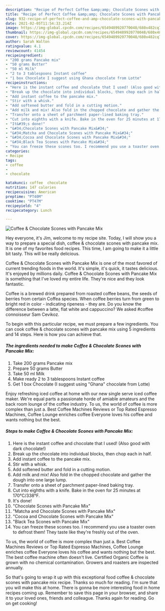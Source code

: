 ```yaml
---
description: "Recipe of Perfect Coffee &amp;amp; Chocolate Scones with Pancake Mix"
title: "Recipe of Perfect Coffee &amp;amp; Chocolate Scones with Pancake Mix"
slug: 932-recipe-of-perfect-coffee-and-amp-chocolate-scones-with-pancake-mix
date: 2021-02-05T11:54:33.214Z
image: https://img-global.cpcdn.com/recipes/6549489920770048/680x482cq70/coffee-chocolate-scones-with-pancake-mix-recipe-main-photo.jpg
thumbnail: https://img-global.cpcdn.com/recipes/6549489920770048/680x482cq70/coffee-chocolate-scones-with-pancake-mix-recipe-main-photo.jpg
cover: https://img-global.cpcdn.com/recipes/6549489920770048/680x482cq70/coffee-chocolate-scones-with-pancake-mix-recipe-main-photo.jpg
author: Sarah Walton
ratingvalue: 4.1
reviewcount: 41454
recipeingredient:
- "200 grams Pancake mix"
- "50 grams Butter"
- "50 ml Milk"
- "2 to 3 tablespoons Instant coffee"
- "1 box Chocolate I suggest using Ghana chocolate from Lotte"
recipeinstructions:
- "Here is the instant coffee and chocolate that I used! (Also good with dark chocolate!)"
- "Break up the chocolate into individual blocks, then chop each in half."
- "Add instant coffee to the pancake mix."
- "Stir with a whisk."
- "Add softened butter and fold in a cutting motion."
- "Add milk and mix! Also fold in the chopped chocolate and gather the dough into one large lump."
- "Transfer onto a sheet of parchment paper-lined baking tray."
- "Cut into eighths with a knife. Bake in the oven for 25 minutes at 170°C/338°F."
- "It&#39;s done!"
- "&#34;Chocolate Scones with Pancake Mix&#34;"
- "&#34;Matcha and Chocolate Scones with Pancake Mix&#34;"
- "&#34;Cocoa and Chocolate Scones with Pancake Mix&#34;"
- "&#34;Black Tea Scones with Pancake Mix&#34;"
- "You can freeze these scones too. I recommend you use a toaster oven to defrost them! They taste like they&#39;re freshly out of the oven."
categories:
- Recipe
tags:
- coffee
- 
- chocolate

katakunci: coffee  chocolate 
nutrition: 147 calories
recipecuisine: American
preptime: "PT40M"
cooktime: "PT47M"
recipeyield: "4"
recipecategory: Lunch

---
```



![Coffee &amp; Chocolate Scones with Pancake Mix](https://img-global.cpcdn.com/recipes/6549489920770048/680x482cq70/coffee-chocolate-scones-with-pancake-mix-recipe-main-photo.jpg)

Hey everyone, it's Jim, welcome to my recipe site. Today, I will show you a way to prepare a special dish, coffee &amp; chocolate scones with pancake mix. It is one of my favorites food recipes. This time, I am going to make it a little bit tasty. This will be really delicious.

Coffee &amp; Chocolate Scones with Pancake Mix is one of the most favored of current trending foods in the world. It's simple, it's quick, it tastes delicious. It's enjoyed by millions daily. Coffee &amp; Chocolate Scones with Pancake Mix is something that I've loved my entire life. They're nice and they look fantastic.

Coffee is a brewed drink prepared from roasted coffee beans, the seeds of berries from certain Coffea species. When coffee berries turn from green to bright red in color - indicating ripeness - they are. Do you know the difference between a latte, flat white and cappuccino? We asked #coffee connoisseur Sam Cevikoz.


To begin with this particular recipe, we must prepare a few ingredients. You can cook coffee &amp; chocolate scones with pancake mix using 5 ingredients and 14 steps. Here is how you can achieve that.

<!--inarticleads1-->

##### The ingredients needed to make Coffee &amp; Chocolate Scones with Pancake Mix:

1. Take 200 grams Pancake mix
1. Prepare 50 grams Butter
1. Take 50 ml Milk
1. Make ready 2 to 3 tablespoons Instant coffee
1. Get 1 box Chocolate (I suggest using &#34;Ghana&#34; chocolate from Lotte)


Enjoy refreshing iced coffee at home with our new single serve iced coffee maker. We&#39;re equal parts a passionate horde of amiable amateurs and the back room lounge of the coffee industry. To us, the world of coffee is more complex than just a. Best Coffee Machines Reviews or Top Rated Espresso Machines, Coffee Lounge enriches coffee Everyone loves his coffee and wants nothing but the best. 

<!--inarticleads2-->

##### Steps to make Coffee &amp; Chocolate Scones with Pancake Mix:

1. Here is the instant coffee and chocolate that I used! (Also good with dark chocolate!)
1. Break up the chocolate into individual blocks, then chop each in half.
1. Add instant coffee to the pancake mix.
1. Stir with a whisk.
1. Add softened butter and fold in a cutting motion.
1. Add milk and mix! Also fold in the chopped chocolate and gather the dough into one large lump.
1. Transfer onto a sheet of parchment paper-lined baking tray.
1. Cut into eighths with a knife. Bake in the oven for 25 minutes at 170°C/338°F.
1. It&#39;s done!
1. &#34;Chocolate Scones with Pancake Mix&#34;
1. &#34;Matcha and Chocolate Scones with Pancake Mix&#34;
1. &#34;Cocoa and Chocolate Scones with Pancake Mix&#34;
1. &#34;Black Tea Scones with Pancake Mix&#34;
1. You can freeze these scones too. I recommend you use a toaster oven to defrost them! They taste like they&#39;re freshly out of the oven.


To us, the world of coffee is more complex than just a. Best Coffee Machines Reviews or Top Rated Espresso Machines, Coffee Lounge enriches coffee Everyone loves his coffee and wants nothing but the best. The best coffee machine often doesn&#39;t live. Certified Organic Coffee is grown with no chemical contamination. Growers and roasters are inspected annually. 

So that's going to wrap it up with this exceptional food coffee &amp; chocolate scones with pancake mix recipe. Thanks so much for reading. I'm sure that you will make this at home. There is gonna be more interesting food in home recipes coming up. Remember to save this page in your browser, and share it to your loved ones, friends and colleague. Thanks again for reading. Go on get cooking!
